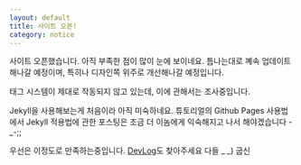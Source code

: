 ```yaml
---
layout: default
title: 사이트 오픈!
category: notice
---
```


사이트 오픈했습니다. 아직 부족한 점이 많이 눈에 보이네요. 틈나는대로 꼐속 업데이트해나갈 예정이며, 특히나 디자인쪽 위주로 개선해나갈 예정입니다.

태그 시스템이 제대로 작동되지 않고 있는데, 이에 관해서는 조사중입니다.

Jekyll을 사용해보는게 처음이라 아직 미숙하네요. 튜토리얼의 Github Pages 사용법에서 Jekyll 적용법에 관한 포스팅은 조금 더 이놈에게 익숙해지고 나서 해야겠습니다 -_-;;

우선은 이정도로 만족하는중입니다. <a href="http://dev-log.net">DevLog</a>도 찾아주세요 다들 _ _) 굽신